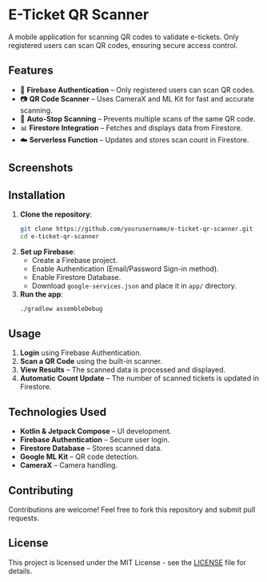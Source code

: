 # E-Ticket QR Scanner

A mobile application for scanning QR codes to validate e-tickets. Only registered users can scan QR codes, ensuring secure access control.

## Features

- 🔐 **Firebase Authentication** – Only registered users can scan QR codes.
- 📷 **QR Code Scanner** – Uses CameraX and ML Kit for fast and accurate scanning.
- 🎯 **Auto-Stop Scanning** – Prevents multiple scans of the same QR code.
- 📊 **Firestore Integration** – Fetches and displays data from Firestore.
- ☁️ **Serverless Function** – Updates and stores scan count in Firestore.

## Screenshots

&#x20;&#x20;

## Installation

1. **Clone the repository**:
   ```sh
   git clone https://github.com/yourusername/e-ticket-qr-scanner.git
   cd e-ticket-qr-scanner
   ```
2. **Set up Firebase**:
    - Create a Firebase project.
    - Enable Authentication (Email/Password Sign-in method).
    - Enable Firestore Database.
    - Download `google-services.json` and place it in `app/` directory.
3. **Run the app**:
   ```sh
   ./gradlew assembleDebug
   ```

## Usage

1. **Login** using Firebase Authentication.
2. **Scan a QR Code** using the built-in scanner.
3. **View Results** – The scanned data is processed and displayed.
4. **Automatic Count Update** – The number of scanned tickets is updated in Firestore.

## Technologies Used

- **Kotlin & Jetpack Compose** – UI development.
- **Firebase Authentication** – Secure user login.
- **Firestore Database** – Stores scanned data.
- **Google ML Kit** – QR code detection.
- **CameraX** – Camera handling.

## Contributing

Contributions are welcome! Feel free to fork this repository and submit pull requests.

## License

This project is licensed under the MIT License - see the [LICENSE](LICENSE) file for details.

